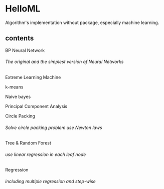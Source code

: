 # HelloML
Algorithm's implementation without package, especially machine learning.

## contents

BP Neural Network
###### The original and the simplest version of Neural Networks

Extreme Learning Machine

k-means

Naive bayes

Principal Component Analysis

Circle Packing

###### Solve circle packing problem use Newton laws

Tree & Random Forest

###### use linear regression in each leaf node

Regression

###### including multiple regression and step-wise

